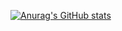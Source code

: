 [![Anurag's GitHub stats](https://github-readme-stats.vercel.app/api?https://github.com/HK-bruc1=anuraghazra)](https://github.com/anuraghazra/github-readme-stats)
